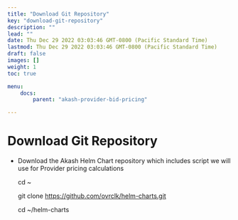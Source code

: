 ```yaml
---
title: "Download Git Repository"
key: "download-git-repository"
description: ""
lead: ""
date: Thu Dec 29 2022 03:03:46 GMT-0800 (Pacific Standard Time)
lastmod: Thu Dec 29 2022 03:03:46 GMT-0800 (Pacific Standard Time)
draft: false
images: []
weight: 1
toc: true

menu:
    docs:
        parent: "akash-provider-bid-pricing"

---
```

Download Git Repository
=======================

*   Download the Akash Helm Chart repository which includes script we will use for Provider pricing calculations

    cd ~
    
    git clone https://github.com/ovrclk/helm-charts.git
    
    cd ~/helm-charts